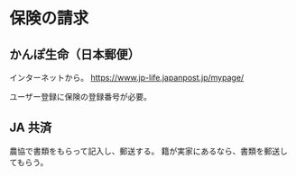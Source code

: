 # 保険の請求

## かんぽ生命（日本郵便）

インターネットから。
https://www.jp-life.japanpost.jp/mypage/

ユーザー登録に保険の登録番号が必要。

## JA 共済

農協で書類をもらって記入し、郵送する。
籍が実家にあるなら、書類を郵送してもらう。
